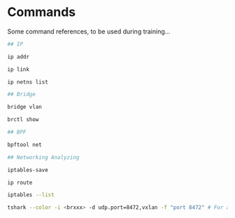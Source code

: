 # Commands

Some command references, to be used during training...

```bash
## IP

ip addr

ip link

ip netns list

## Bridge

bridge vlan

brctl show

## BPF

bpftool net

## Networking Analyzing

iptables-save

ip route

iptables --list

tshark --color -i <brxxx> -d udp.port=8472,vxlan -f "port 8472" # For analyzing VXLAN packets
```
